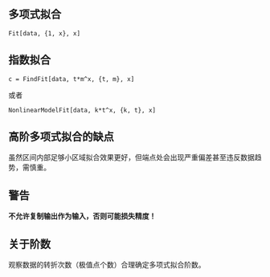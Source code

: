 ## 多项式拟合

```
Fit[data, {1, x}, x]
```

## 指数拟合 

```
c = FindFit[data, t*m^x, {t, m}, x]
```

或者

```
NonlinearModelFit[data, k*t^x, {k, t}, x]
```

## 高阶多项式拟合的缺点

虽然区间内部足够小区域拟合效果更好，但端点处会出现严重偏差甚至违反数据趋势，需慎重。

## 警告

**不允许复制输出作为输入，否则可能损失精度！**

## 关于阶数

观察数据的转折次数（极值点个数）合理确定多项式拟合阶数。
